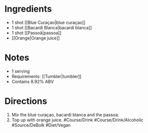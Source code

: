 # Ingredients
- 1 shot [[Blue Curaçao|blue curaçao]]
- 1 shot [[Bacardi Blanca|bacardi blanca]]
- 1 shot [[Passoã|passoa]]
- [[Orange|Orange juice]]
# Notes
- 1 serving
- Requirements: [[Tumbler|tumbler]]
- Contains 8.92% ABV
# Directions
1. Mix the blue curaçao, bacardi blanca and the passoa.
2. Top up with orange juice.
#Course/Drink #Course/Drink/Alcoholic #Source/DeBolk #Diet/Vegan 